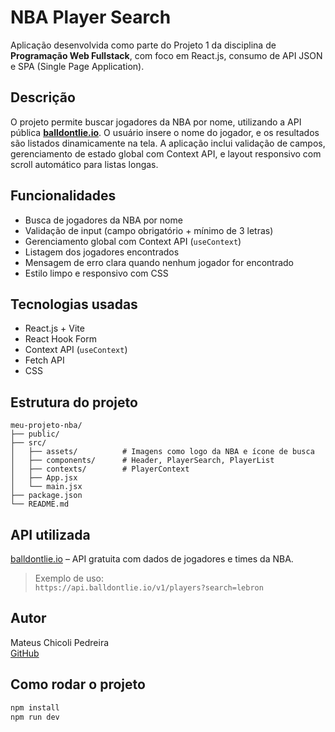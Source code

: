 # NBA Player Search

Aplicação desenvolvida como parte do Projeto 1 da disciplina de **Programação Web Fullstack**, com foco em React.js, consumo de API JSON e SPA (Single Page Application).

## Descrição

O projeto permite buscar jogadores da NBA por nome, utilizando a API pública **[balldontlie.io](https://www.balldontlie.io/)**. O usuário insere o nome do jogador, e os resultados são listados dinamicamente na tela. A aplicação inclui validação de campos, gerenciamento de estado global com Context API, e layout responsivo com scroll automático para listas longas.

## Funcionalidades

-  Busca de jogadores da NBA por nome
-  Validação de input (campo obrigatório + mínimo de 3 letras)
-  Gerenciamento global com Context API (`useContext`)
-  Listagem dos jogadores encontrados
-  Mensagem de erro clara quando nenhum jogador for encontrado
-  Estilo limpo e responsivo com CSS

## Tecnologias usadas

- React.js + Vite
- React Hook Form
- Context API (`useContext`)
- Fetch API
- CSS

## Estrutura do projeto

```
meu-projeto-nba/
├── public/
├── src/
│   ├── assets/          # Imagens como logo da NBA e ícone de busca
│   ├── components/      # Header, PlayerSearch, PlayerList
│   ├── contexts/        # PlayerContext
│   ├── App.jsx
│   └── main.jsx
├── package.json
└── README.md
```

## API utilizada

[balldontlie.io](https://www.balldontlie.io) – API gratuita com dados de jogadores e times da NBA.

> Exemplo de uso:  
> `https://api.balldontlie.io/v1/players?search=lebron`

## Autor

Mateus Chicoli Pedreira  
[GitHub](https://github.com/MChicoli)

## Como rodar o projeto

```bash
npm install
npm run dev
```
